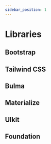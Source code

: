 ```yaml
---
sidebar_position: 1
---
```


# Libraries

## Bootstrap

## Tailwind CSS

## Bulma

## Materialize

## UIkit

## Foundation
